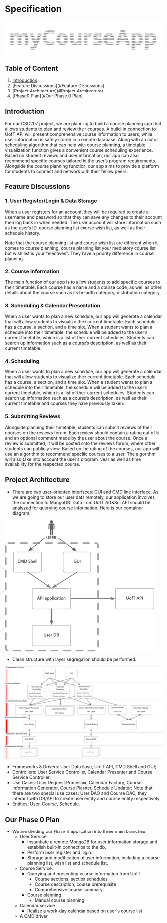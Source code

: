 # Specification

![CourseAppMindMap](specification.assets/myCourseApp.jpg)

## Table of Content

1. [Introduction](#Introduction)
2. [Feature Discussions](#Feature Discussions)
3. [Project Architecture](#Project Architecture)
4. [Phase0 Plan](#Our Phase 0 Plan)


## Introduction

For our CSC207 project, we are planning to build a course planning app that allows students to plan and review their courses. A build-in connection to UofT API will present comprehensive course information to users, while user information is safely stored in a remote database. Along with an auto-scheduling algorithm that can help with course planning, a timetable visualization function gives a convenient course scheduling experience. Based on student reviews and user information, our app can also recommend specific courses tailored to the user’s program requirements. Alongside the course planning function, our app aims to provide a platform for students to connect and network with their fellow peers. 


## Feature Discussions

### 1. User Register/Login & Data Storage

When a user registers for an account, they will be required to create a username and password so that they can save 
any changes to their account then log back in when needed. The user account will store information such as the user’s 
ID, course planning list course wish list, as well as their schedule history.

Note that the course planning list and course wish list are different when it comes to course planning, course planning list your mediatory course list but wish list is your "electives". They have a priority difference in course planning.



### 2. Course Information

The main function of our app is to allow students to add specific courses to their timetable. Each course has a name 
and a course code, as well as other details about the course such as its breadth category, distribution category, 



### 3. Scheduling & Calendar Presentation

When a user wants to plan a new schedule, our app will generate a calendar that will allow students to visualize their 
current timetable. Each schedule has a course, a section, and a time slot. When a student wants to plan a schedule into
their timetable, the schedule will be added to the user’s current timetable, which is a list of their current schedules.
Students can search up information such as a course’s description, as well as their current timetable.

### 4. Scheduling 
When a user wants to plan a new schedule, our app will generate a calendar that will allow students to visualize their 
current timetable. Each schedule has a course, a section, and a time slot. When a student wants to plan a schedule into
their timetable, the schedule will be added to the user’s current timetable, which is a list of their current schedules.
Students can search up information such as a course’s description, as well as their current timetable and courses they 
have previously taken. 

### 5. Submitting Reviews

Alongside planning their timetable, students can submit reviews of their courses on the reviews forum. Each review 
should contain a rating out of 5 and an optional comment made by the user about the course. Once a review is submitted, 
it will be posted onto the reviews forum, where other students can publicly view. Based on the rating of the courses, 
our app will use an algorithm to recommend specific courses to a user. The algorithm will also take into account the 
user’s program, year as well as time availability for the respected course. 


## Project Architecture

- There are two user-oriented interfaces: GUI and CMD line interface. As we are going to store our user data remotely, our application involves the connection to MangoDB. Data from UofT Art&Sci API should be analyzed for querying course information. Here is our container diagram:

![CD](specification.assets/ContainerDiagram.jpg)


- Clean structure with layer segregation should be performed:

![CD](specification.assets/CD.jpg)

- Frameworks & Drivers: User Data Base, UofT API, CMD Shell and GUI;
- Controllers: User Service Controller, Calendar Presenter and Course Service Controller;
- Use Cases: User Request Processor, Calendar Factory, Course Information Generator, Course Planner, Schedule Updater; Note that there are two special use cases: User DAO and Course DAO, they interact with DB/API to create user entity and course entity respectively.
- Entities: User, Course, Schedule.



## Our Phase 0 Plan

- We are dividing our `Phase 0` application into three main branches:
  - User Service:
    - Instantiate a remote MongoDB for user information storage and establish built-in connection to the db.
    - Perform user register and login.
    - Storage and modification of user information, including a course planning list, wish list and schedule list.
  - Course Service:
    - Querying and presenting course information from UofT
      - Course sections, section schedules
      - Course description, course prerequisite
      - Comprehensive course summary
    - Course planning
      - Manual course planning
  - Calendar service
    - Realize a work-day calendar based on user's course list
  - A CMD driver


